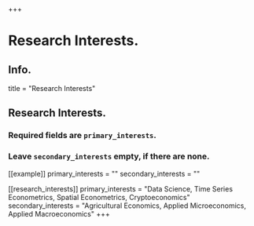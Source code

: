 +++
# Research Interests.

## Info.
title = "Research Interests"

## Research Interests.
### Required fields are `primary_interests`.
### Leave `secondary_interests` empty, if there are none.

[[example]]
  primary_interests = ""
  secondary_interests = ""
  
[[research_interests]]
  primary_interests = "Data Science, Time Series Econometrics, Spatial Econometrics, Cryptoeconomics"
  secondary_interests = "Agricultural Economics, Applied Microeconomics, Applied Macroeconomics"
+++
